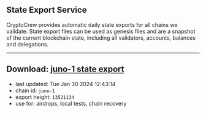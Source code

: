 ## State Export Service
CryptoCrew provides automatic daily state exports for all chains we validate. State export files can be used as genesis files and are a snapshot of the current blockchain state, including all validators, accounts, balances and delegations.

---
**Download: [juno-1 state export](https://dl.ccvalidators.com/SERVICE/juno/juno-1_export_13521134.json)**
---

- last updated: Tue Jan 30 2024 12:43:14
- chain id: `juno-1`
- export height: `13521134`
- use for: airdrops, local tests, chain recovery

